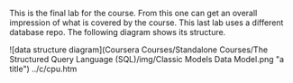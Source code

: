 This is the final lab for the course. From this one can get an overall impression of what is covered by the course. This last lab uses a different database repo. The following diagram shows its structure. 

![data structure diagram](Coursera Courses/Standalone Courses/The Structured Query Language (SQL)/img/Classic Models Data Model.png "a title")
../c/cpu.htm
